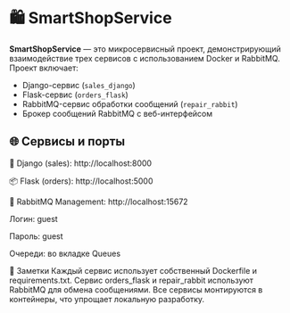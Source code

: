 # 🛍️ SmartShopService

**SmartShopService** — это микросервисный проект, демонстрирующий взаимодействие трех сервисов с использованием Docker и RabbitMQ. Проект включает:

- Django-сервис (`sales_django`)
- Flask-сервис (`orders_flask`)
- RabbitMQ-сервис обработки сообщений (`repair_rabbit`)
- Брокер сообщений RabbitMQ с веб-интерфейсом

## 🌐 Сервисы и порты

🧠 Django (sales): http://localhost:8000

📦 Flask (orders): http://localhost:5000

📨 RabbitMQ Management: http://localhost:15672

Логин: guest

Пароль: guest

Очереди: во вкладке Queues

📝 Заметки
Каждый сервис использует собственный Dockerfile и requirements.txt.
Сервис orders_flask и repair_rabbit используют RabbitMQ для обмена сообщениями.
Все сервисы монтируются в контейнеры, что упрощает локальную разработку.
